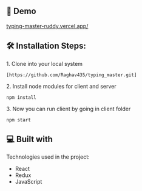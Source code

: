<h2>🚀 Demo</h2>

[typing-master-ruddy.vercel.app/](https://typing-master-raghav435.vercel.app/)

<h2>🛠️ Installation Steps:</h2>

<p>1. Clone into your local system</p>

```
[https://github.com/Raghav435/typing_master.git]
```

<p>2. Install node modules for client and server</p>

```
npm install
```

<p>3. Now you can run client by going in client folder</p>

```
npm start
```
<h2>💻 Built with</h2>

Technologies used in the project:

*   React
*   Redux
*   JavaScript
